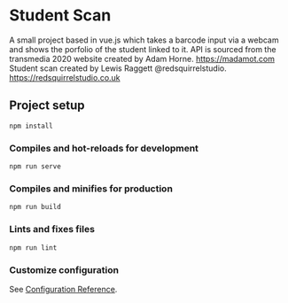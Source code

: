 # Student Scan
A small project based in vue.js which takes a barcode input via a webcam and shows the porfolio of the student linked to it.
API is sourced from the transmedia 2020 website created by Adam Horne. https://madamot.com
Student scan created by Lewis Raggett @redsquirrelstudio. https://redsquirrelstudio.co.uk

## Project setup
```
npm install
```

### Compiles and hot-reloads for development
```
npm run serve
```

### Compiles and minifies for production
```
npm run build
```

### Lints and fixes files
```
npm run lint
```

### Customize configuration
See [Configuration Reference](https://cli.vuejs.org/config/).
